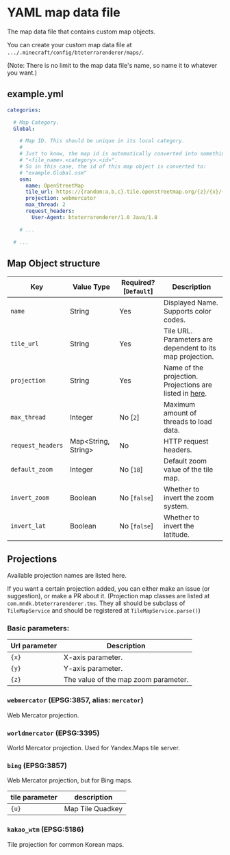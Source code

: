 # YAML map data file

The map data file that contains custom map objects.

You can create your custom map data file at `.../.minecraft/config/bteterrarenderer/maps/`.

(Note: There is no limit to the map data file's name, so name it to whatever you want.)


## example.yml

```yaml
categories:

  # Map Category.
  Global:

    # Map ID. This should be unique in its local category.
    #
    # Just to know, the map id is automatically converted into something like
    # "<file_name>.<category>.<id>".
    # So in this case, the id of this map object is converted to:
    # "example.Global.osm"
    osm:
      name: OpenStreetMap
      tile_url: https://{random:a,b,c}.tile.openstreetmap.org/{z}/{x}/{y}.png
      projection: webmercator
      max_thread: 2
      request_headers:
        User-Agent: bteterrarenderer/1.0 Java/1.8

    # ...

  # ...
```


## Map Object structure

| Key | Value Type | Required? \[`Default`\] | Description |
|-|-|-|-|
| `name` | String | Yes | Displayed Name. Supports color codes. |
| `tile_url` | String | Yes | Tile URL. Parameters are dependent to its map projection. |
| `projection` | String | Yes | Name of the projection. Projections are listed in [here](#Projections). |
| `max_thread` | Integer | No \[`2`\] | Maximum amount of threads to load data. |
| `request_headers` | Map<String, String> | No | HTTP request headers. |
| `default_zoom` | Integer | No \[`18`\] | Default zoom value of the tile map. |
| `invert_zoom` | Boolean | No \[`false`\] | Whether to invert the zoom system. |
| `invert_lat` | Boolean | No \[`false`\] | Whether to invert the latitude. |


## Projections

Available projection names are listed here.

If you want a certain projection added, you can either make an issue (or suggestion), or make a PR about it. (Projection map classes are listed at `com.mndk.bteterrarenderer.tms`. They all should be subclass of `TileMapService` and should be registered at `TileMapService.parse()`)

### Basic parameters:
| Url parameter | Description                          |
| ------------- | ------------------------------------ |
| `{x}`         | X-axis parameter.                    |
| `{y}`         | Y-axis parameter.                    |
| `{z}`         | The value of the map zoom parameter. |

### `webmercator` (EPSG:3857, alias: `mercator`)

Web Mercator projection.

### `worldmercator` (EPSG:3395)

World Mercator projection. Used for Yandex.Maps tile server.

### `bing` (EPSG:3857)

Web Mercator projection, but for Bing maps.

| tile parameter | description      |
| -------------- | ---------------- |
| `{u}`          | Map Tile Quadkey |

### `kakao_wtm` (EPSG:5186)

Tile projection for common Korean maps.
